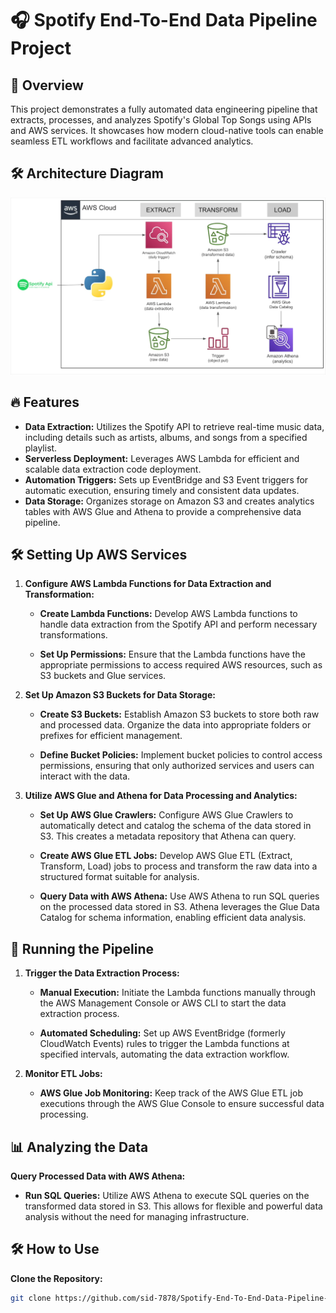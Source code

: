 # 🎧 Spotify End-To-End Data Pipeline Project

## 🚀 Overview

This project demonstrates a fully automated data engineering pipeline that extracts, processes, and analyzes Spotify's Global Top Songs using APIs and AWS services. It showcases how modern cloud-native tools can enable seamless ETL workflows and facilitate advanced analytics.

## 🛠️ Architecture Diagram

![Architecture Diagram](architecture%20diagram.png)



## 🔥 Features

- **Data Extraction:** Utilizes the Spotify API to retrieve real-time music data, including details such as artists, albums, and songs from a specified playlist.
- **Serverless Deployment:** Leverages AWS Lambda for efficient and scalable data extraction code deployment.
- **Automation Triggers:** Sets up EventBridge and S3 Event triggers for automatic execution, ensuring timely and consistent data updates.
- **Data Storage:** Organizes storage on Amazon S3 and creates analytics tables with AWS Glue and Athena to provide a comprehensive data pipeline.


## 🛠️ Setting Up AWS Services

1. **Configure AWS Lambda Functions for Data Extraction and Transformation:**

   - **Create Lambda Functions:** Develop AWS Lambda functions to handle data extraction from the Spotify API and perform necessary transformations. 

   - **Set Up Permissions:** Ensure that the Lambda functions have the appropriate permissions to access required AWS resources, such as S3 buckets and Glue services. 

2. **Set Up Amazon S3 Buckets for Data Storage:**

   - **Create S3 Buckets:** Establish Amazon S3 buckets to store both raw and processed data. Organize the data into appropriate folders or prefixes for efficient management. 

   - **Define Bucket Policies:** Implement bucket policies to control access permissions, ensuring that only authorized services and users can interact with the data. 
3. **Utilize AWS Glue and Athena for Data Processing and Analytics:**

   - **Set Up AWS Glue Crawlers:** Configure AWS Glue Crawlers to automatically detect and catalog the schema of the data stored in S3. This creates a metadata repository that Athena can query. 

   - **Create AWS Glue ETL Jobs:** Develop AWS Glue ETL (Extract, Transform, Load) jobs to process and transform the raw data into a structured format suitable for analysis. 

   - **Query Data with AWS Athena:** Use AWS Athena to run SQL queries on the processed data stored in S3. Athena leverages the Glue Data Catalog for schema information, enabling efficient data analysis. 

## 🚀 Running the Pipeline

1. **Trigger the Data Extraction Process:**

   - **Manual Execution:** Initiate the Lambda functions manually through the AWS Management Console or AWS CLI to start the data extraction process. 

   - **Automated Scheduling:** Set up AWS EventBridge (formerly CloudWatch Events) rules to trigger the Lambda functions at specified intervals, automating the data extraction workflow. 

2. **Monitor ETL Jobs:**

   - **AWS Glue Job Monitoring:** Keep track of the AWS Glue ETL job executions through the AWS Glue Console to ensure successful data processing. 

## 📊 Analyzing the Data

 **Query Processed Data with AWS Athena:**

   - **Run SQL Queries:** Utilize AWS Athena to execute SQL queries on the transformed data stored in S3. This allows for flexible and powerful data analysis without the need for managing infrastructure.
     
## 🛠️ How to Use

 **Clone the Repository:**
   ```bash
   git clone https://github.com/sid-7878/Spotify-End-To-End-Data-Pipeline-Project.git

